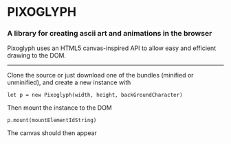 # PIXOGLYPH

### A library for creating ascii art and animations in the browser

Pixoglyph uses an HTML5 canvas-inspired API to allow easy and
efficient drawing to the DOM.

---

Clone the source or just download one of the bundles (minified
or unminified), and create a new instance with

`let p = new Pixoglyph(width, height, backGroundCharacter)`  

Then mount the instance to the DOM

`p.mount(mountElementIdString)`

The canvas should then appear
